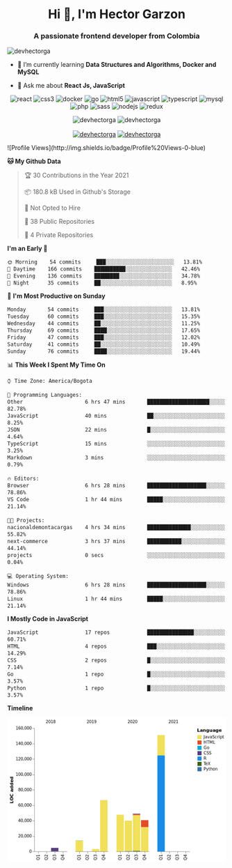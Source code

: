 <h1 align="center">Hi 👋, I'm Hector Garzon</h1>
<h3 align="center">A passionate frontend developer from Colombia</h3>

<p align="left"> <img src="https://komarev.com/ghpvc/?username=devhectorga" alt="devhectorga" /> </p>

- 🌱 I’m currently learning **Data Structures and Algorithms, Docker and MySQL**

- 💬 Ask me about **React Js, JavaScript**

<p align="center"><img src="https://devicons.github.io/devicon/devicon.git/icons/react/react-original-wordmark.svg" alt="react" width="20" height="20"/> <img src="https://devicons.github.io/devicon/devicon.git/icons/css3/css3-original-wordmark.svg" alt="css3" width="20" height="20"/> <img src="https://devicons.github.io/devicon/devicon.git/icons/docker/docker-original-wordmark.svg" alt="docker" width="20" height="20"/> <img src="https://devicons.github.io/devicon/devicon.git/icons/go/go-original.svg" alt="go" width="20" height="20"/> <img src="https://devicons.github.io/devicon/devicon.git/icons/html5/html5-original-wordmark.svg" alt="html5" width="20" height="20"/> <img src="https://devicons.github.io/devicon/devicon.git/icons/javascript/javascript-original.svg" alt="javascript" width="20" height="20"/> <img src="https://devicons.github.io/devicon/devicon.git/icons/typescript/typescript-original.svg" alt="typescript" width="20" height="20"/> <img src="https://devicons.github.io/devicon/devicon.git/icons/mysql/mysql-original-wordmark.svg" alt="mysql" width="20" height="20"/> <img src="https://devicons.github.io/devicon/devicon.git/icons/php/php-original.svg" alt="php" width="20" height="20"/> <img src="https://devicons.github.io/devicon/devicon.git/icons/sass/sass-original.svg" alt="sass" width="20" height="20"/> <img src="https://devicons.github.io/devicon/devicon.git/icons/nodejs/nodejs-original-wordmark.svg" alt="nodejs" width="20" height="20"/> <img src="https://devicons.github.io/devicon/devicon.git/icons/redux/redux-original.svg" alt="redux" width="20" height="20"/></p><p align="center"> <img src="https://github-readme-stats.vercel.app/api?username=devhectorga&count_private=true&show_icons=true" alt="devhectorga" /> <img src="https://github-readme-stats.vercel.app/api/top-langs/?username=devhectorga&layout=compact" alt="devhectorga" /></p>

<p align="center">
<a href="https://twitter.com/devhectorga" target="blank"><img align="center" src="https://cdn.jsdelivr.net/npm/simple-icons@3.0.1/icons/twitter.svg" alt="devhectorga" height="20" width="20" /></a>
<a href="https://linkedin.com/in/devhectorga" target="blank"><img align="center" src="https://cdn.jsdelivr.net/npm/simple-icons@3.0.1/icons/linkedin.svg" alt="devhectorga" height="20" width="20" /></a>
</p>
<!--START_SECTION:waka-->
![Profile Views](http://img.shields.io/badge/Profile%20Views-0-blue)

**🐱 My Github Data** 

> 🏆 30 Contributions in the Year 2021
 > 
> 📦 180.8 kB Used in Github's Storage 
 > 
> 🚫 Not Opted to Hire
 > 
> 📜 38 Public Repositories 
 > 
> 🔑 4 Private Repositories  
 > 
**I'm an Early 🐤** 

```text
🌞 Morning    54 commits     ███░░░░░░░░░░░░░░░░░░░░░░   13.81% 
🌆 Daytime    166 commits    ██████████░░░░░░░░░░░░░░░   42.46% 
🌃 Evening    136 commits    ████████░░░░░░░░░░░░░░░░░   34.78% 
🌙 Night      35 commits     ██░░░░░░░░░░░░░░░░░░░░░░░   8.95%

```
📅 **I'm Most Productive on Sunday** 

```text
Monday       54 commits     ███░░░░░░░░░░░░░░░░░░░░░░   13.81% 
Tuesday      60 commits     ███░░░░░░░░░░░░░░░░░░░░░░   15.35% 
Wednesday    44 commits     ██░░░░░░░░░░░░░░░░░░░░░░░   11.25% 
Thursday     69 commits     ████░░░░░░░░░░░░░░░░░░░░░   17.65% 
Friday       47 commits     ███░░░░░░░░░░░░░░░░░░░░░░   12.02% 
Saturday     41 commits     ██░░░░░░░░░░░░░░░░░░░░░░░   10.49% 
Sunday       76 commits     ████░░░░░░░░░░░░░░░░░░░░░   19.44%

```


📊 **This Week I Spent My Time On** 

```text
⌚︎ Time Zone: America/Bogota

💬 Programming Languages: 
Other                    6 hrs 47 mins       ████████████████████░░░░░   82.78% 
JavaScript               40 mins             ██░░░░░░░░░░░░░░░░░░░░░░░   8.25% 
JSON                     22 mins             █░░░░░░░░░░░░░░░░░░░░░░░░   4.64% 
TypeScript               15 mins             ░░░░░░░░░░░░░░░░░░░░░░░░░   3.25% 
Markdown                 3 mins              ░░░░░░░░░░░░░░░░░░░░░░░░░   0.79%

🔥 Editors: 
Browser                  6 hrs 28 mins       ███████████████████░░░░░░   78.86% 
VS Code                  1 hr 44 mins        █████░░░░░░░░░░░░░░░░░░░░   21.14%

🐱‍💻 Projects: 
nacionaldemontacargas    4 hrs 34 mins       ██████████████░░░░░░░░░░░   55.82% 
next-commerce            3 hrs 37 mins       ███████████░░░░░░░░░░░░░░   44.14% 
projects                 0 secs              ░░░░░░░░░░░░░░░░░░░░░░░░░   0.04%

💻 Operating System: 
Windows                  6 hrs 28 mins       ███████████████████░░░░░░   78.86% 
Linux                    1 hr 44 mins        █████░░░░░░░░░░░░░░░░░░░░   21.14%

```

**I Mostly Code in JavaScript** 

```text
JavaScript               17 repos            ███████████████░░░░░░░░░░   60.71% 
HTML                     4 repos             ███░░░░░░░░░░░░░░░░░░░░░░   14.29% 
CSS                      2 repos             █░░░░░░░░░░░░░░░░░░░░░░░░   7.14% 
Go                       1 repo              █░░░░░░░░░░░░░░░░░░░░░░░░   3.57% 
Python                   1 repo              █░░░░░░░░░░░░░░░░░░░░░░░░   3.57%

```


**Timeline**

![Chart not found](https://raw.githubusercontent.com/devHectorGa/devHectorGa/master/charts/bar_graph.png) 


<!--END_SECTION:waka-->
